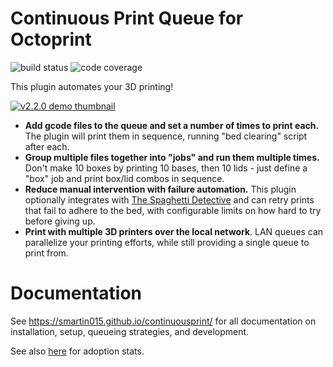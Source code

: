 # Continuous Print Queue for Octoprint

![build status](https://img.shields.io/travis/smartin015/continuousprint/master?style=plastic)
![code coverage](https://img.shields.io/codecov/c/github/smartin015/continuousprint/master)

This plugin automates your 3D printing!

[![v2.2.0 demo thumbnail](https://user-images.githubusercontent.com/607666/201386517-9bcda0fc-c705-4e8a-bfed-c36514e2b13b.png)](https://www.youtube.com/watch?v=KH4I8tr2iyQ&list=PLBLlNoYKuCw3dnUcdPQk6Tc_GmNsfYAr7)

* **Add gcode files to the queue and set a number of times to print each.** The plugin will print them in sequence, running "bed clearing" script after each.
* **Group multiple files together into "jobs" and run them multiple times.** Don't make 10 boxes by printing 10 bases, then 10 lids - just define a "box" job and print box/lid combos in sequence.
* **Reduce manual intervention with failure automation.** This plugin optionally integrates with [The Spaghetti Detective](https://www.thespaghettidetective.com/) and can retry prints that fail to adhere to the bed, with configurable limits on how hard to try before giving up.
* **Print with multiple 3D printers over the local network**. LAN queues can parallelize your printing efforts, while still providing a single queue to print from.

# Documentation

See https://smartin015.github.io/continuousprint/ for all documentation on installation, setup, queueing strategies, and development.

See also [here](https://octo-plugin-stats2.vercel.app/) for adoption stats.
